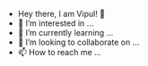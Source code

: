 - Hey there, I am Vipul! 👋 
- 👀 I’m interested in ...
- 🌱 I’m currently learning ...
- 💞️ I’m looking to collaborate on ...
- 📫 How to reach me ...

<!---
VipulHiwarde/VipulHiwarde is a ✨ special ✨ repository because its `README.md` (this file) appears on your GitHub profile.
You can click the Preview link to take a look at your changes.
--->
